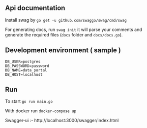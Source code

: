 ## Api documentation
 Install swag by `go get -u github.com/swaggo/swag/cmd/swag`
 
 For generating docs, run `swag init`  it will parse your comments and generate the required files (`docs` folder and `docs/docs.go`).

 ## Development environment ( sample )

```
DB_USER=postgres
DB_PASSWORD=password
DB_NAME=data_portal
DB_HOST=localhost
```

##  Run

To start  `go run main.go`

With docker run `docker-compose up`

Swagger-ui :- http://localhost:3000/swagger/index.html